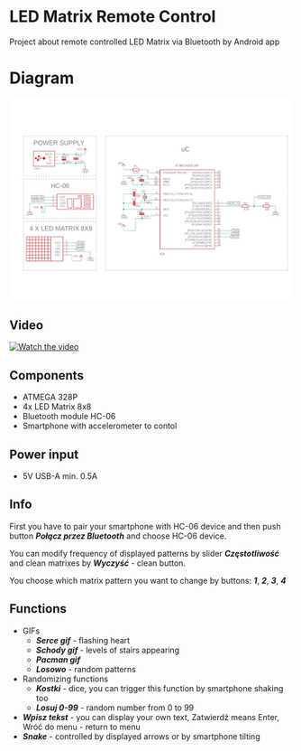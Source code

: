 # LED Matrix Remote Control
 
Project about remote controlled LED Matrix via Bluetooth by Android app  

# Diagram
![Diagram](./diagram_Eagle.jpg)
  
  
## Video
[![Watch the video](https://i.imgur.com/dVSngLd.png)](https://www.youtube.com/watch?v=7v_MBC8TQDw)

## Components
- ATMEGA 328P
- 4x LED Matrix 8x8
- Bluetooth module HC-06 
- Smartphone with accelerometer to contol

## Power input 
- 5V USB-A min. 0.5A
  
## Info
First you have to pair your smartphone with HC-06 device and then push button **_Połącz przez Bluetooth_** and choose HC-06 device.  

You can modify frequency of displayed patterns by slider **_Częstotliwość_** and clean matrixes by **_Wyczyść_** - clean button.  

You choose which matrix pattern you want to change by buttons: **_1_**, **_2_**, **_3_**, **_4_**

## Functions
- GIFs
    - **_Serce gif_** - flashing heart 
    - **_Schody gif_** - levels of stairs appearing 
    - **_Pacman gif_**
    - **_Losowo_** - random patterns 
- Randomizing functions
    - **_Kostki_** - dice, you can trigger this function by smartphone shaking too
    - **_Losuj 0-99_** - random number from 0 to 99
- **_Wpisz tekst_** - you can display your own text, Zatwierdź means Enter, Wróć do menu - return to menu
- **_Snake_** - controlled by displayed arrows or by smartphone tilting  



